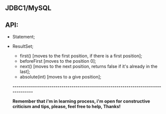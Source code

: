 ## JDBC1/MySQL

## API:
- Statement;
- ResultSet;
  - first() [moves to the first position, if there is a first position];
  - beforeFirst [moves to the position 0];
  - next() [moves to the next position, returns false if it's already in the last];
  - absolute(int) [moves to a give position];
  
  
  **-----------------------------------------------------------------------------------**
  
  
  **Remember that i'm in learning process, i'm open for constructive criticism and tips, please, feel free to help, Thanks!**

